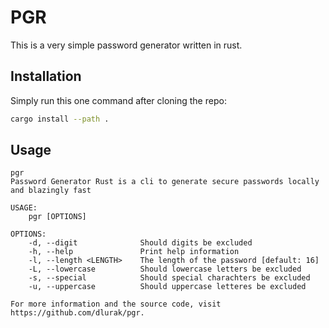 # PGR

This is a very simple password generator written in rust.

## Installation

Simply run this one command after cloning the repo:

```bash
cargo install --path .
```

## Usage

```
pgr 
Password Generator Rust is a cli to generate secure passwords locally and blazingly fast

USAGE:
    pgr [OPTIONS]

OPTIONS:
    -d, --digit              Should digits be excluded
    -h, --help               Print help information
    -l, --length <LENGTH>    The length of the password [default: 16]
    -L, --lowercase          Should lowercase letters be excluded
    -s, --special            Should special charachters be excluded
    -u, --uppercase          Should uppercase letteres be excluded

For more information and the source code, visit https://github.com/dlurak/pgr.
```
